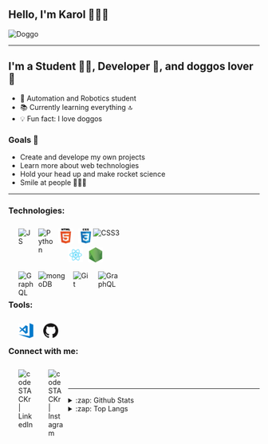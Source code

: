 ## Hello, I'm Karol  👋👨‍💻

![Doggo](https://media.giphy.com/media/1d7F9xyq6j7C1ojbC5/giphy.gif)

<hr>

## I'm a Student 👨‍🎓, Developer 🚀, and doggos lover 🙂
- 🤖 Automation and Robotics student 
- 📚 Currently learning everything 🔝
- 💡 Fun fact: I love doggos

### Goals 🥅 
- Create and develope my own projects 
- Learn more about web technologies 
- Hold your head up and make rocket science
- Smile at people 🙂🙂🙂

<hr>

### Technologies:
<img align="left" style="padding:10px 10px 0 20px" alt="JS" width="30px" src="https://upload.wikimedia.org/wikipedia/commons/thumb/9/99/Unofficial_JavaScript_logo_2.svg/480px-Unofficial_JavaScript_logo_2.svg.png" />

<img align="left" style="padding:10px 10px 0 0" alt="Python" width="30px" src="https://blog.strefakursow.pl/content/images/2019/08/python_logo.png" />

<img align="left" style="padding:10px 10px 0 0" alt="HTML5" width="30px" src="https://raw.githubusercontent.com/github/explore/80688e429a7d4ef2fca1e82350fe8e3517d3494d/topics/html/html.png" />

<img align="left" alt="CSS3" width="30px" style="padding:10px 0 0 0" src="https://raw.githubusercontent.com/github/explore/80688e429a7d4ef2fca1e82350fe8e3517d3494d/topics/css/css.png" />

<img align="left" style="padding:10px 10px 0 0" alt="CSS3" width="60px" src="https://i0.wp.com/learn.onemonth.com/wp-content/uploads/2019/07/image2-1.png?fit=600%2C315&ssl=1" />

<br><br>

<img align="left" style="padding:0 10px 0 20px" alt="React" width="30px" src="https://raw.githubusercontent.com/github/explore/80688e429a7d4ef2fca1e82350fe8e3517d3494d/topics/react/react.png"/>

<img align="left" style="padding-right:10px"  alt="Node.js" width="30px" src="https://raw.githubusercontent.com/github/explore/80688e429a7d4ef2fca1e82350fe8e3517d3494d/topics/nodejs/nodejs.png" />

<br><br>

<img align="left" style="padding:0 10px 0 20px" alt="GraphQL" width="30px" src="https://upload.wikimedia.org/wikipedia/commons/thumb/1/17/GraphQL_Logo.svg/1200px-GraphQL_Logo.svg.png" />

<img align="left" alt="mongoDB" width="60" src="https://www.bloorresearch.com/wp-content/uploads/2013/03/MONGO-DB-logo-300x470--x.png" />

<img align="left" style="padding: 0 10px" alt="Git" width="30px" src="https://avatars3.githubusercontent.com/u/18133?s=200&v=4" />

<img align="left" style="padding:0 10px" alt="GraphQL" width="40px" src="https://www.docker.com/sites/default/files/social/docker_facebook_share.png" />

<br><br>

### Tools:
<img align="left" style="padding:10px 10px 0 20px" alt="Visual Studio Code" width="30px" src="https://raw.githubusercontent.com/github/explore/80688e429a7d4ef2fca1e82350fe8e3517d3494d/topics/visual-studio-code/visual-studio-code.png" />

<img align="left" style="padding: 10px" alt="GitHub" width="30px" src="https://raw.githubusercontent.com/github/explore/78df643247d429f6cc873026c0622819ad797942/topics/github/github.png" />

<br><br>

### Connect with me:
[<img align="left" alt="codeSTACKr | LinkedIn" width="30px" style="padding:10px 10px 0 20px" src="https://cdn.jsdelivr.net/npm/simple-icons@v3/icons/linkedin.svg" />](https://pl.linkedin.com/public-profile/in/karol-wawrze%C5%84czyk-2054b0166?challengeId=AQH-AaqX0LnoOgAAAXQpzawYLIejAG_FT4Qo9MvPXwgTFp6dIKno4FgEHkVv-xQPHllwJ7cGCBPNnPMec2P3aFVzzY7vDT3ICg&submissionId=c151ef80-dec2-2e16-07bc-0094557ea029) 
[<img align="left" alt="codeSTACKr | Instagram" width="30px" style="padding:10px 10px 0 20px" src="https://cdn.jsdelivr.net/npm/simple-icons@v3/icons/instagram.svg" />](https://www.instagram.com/wawrzynmc/)

<br><br>

<hr>

<details>
  <summary>:zap: Github Stats</summary>
  <img align="left" alt="codeSTACKr's Github Stats" src="https://github-readme-stats.vercel.app/api?username=wawrzynmc&show_icons=true&theme=dracula&count_private=true&hide_border=true" />
</details>

<details>
  <summary>:zap: Top Langs</summary>
  <img align="left" alt="codeSTACKr's Github Stats" src="https://github-readme-stats.vercel.app/api/top-langs/?username=wawrzynmc" />
</details>

